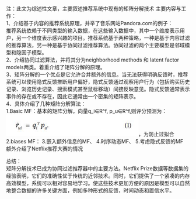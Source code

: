 注：此文为综述性文章，主要叙述推荐系统中现有的矩阵分解技术
主要内容与工作：  
1、介绍基于内容的推荐系统原理，并举了音乐网站Pandora.com的例子：  
推荐系统依赖于不同类型的输入数据，在这些输入数据中，其中一个维度表示用户，另一个维度表示感兴趣的项目。推荐系统基于两种策略，一种是基于内容过滤的推荐算法，另一种是基于协同过滤推荐算法。协同过滤的两个主要模型是邻域模型和隐因子模型。  
2、介绍协同过滤算法，并将其分为neighborhood methods 和 latent factor models两类。着重介绍了矩阵分解的原理。  
3、矩阵分解的一个优点是它允许合并额外的信息。当无法获得明确反馈时，推荐系统可以使用隐式反馈推断用户偏好，隐式反馈通过观察用户行为（包括购买历史记录、浏览历史记录、搜索模式甚至鼠标移动）间接反映意见。隐式反馈通常表示事件的存在或不存在，因此它通常由一个密集的矩阵表示。  
4、具体介绍了几种矩阵分解算法：  
1.Basic MF：基本的矩阵分解，向量q_i∈R^f, p_u∈R^f,则评分预测为：![Image text](https://github.com/wqf321/recommandation-reading/blob/master/2009-Matrix%20Factorization%20Techniques%20for%20Recommender%20Systems/1.jpg)，为防止过拟合
2.biases MF：
3.嵌入额外信息的MF、
4.时序动态MF、
5.考虑隐式反馈的MF  
额外介绍了Netflix推荐大赛的情况  

总结：  
矩阵分解技术已成为协同过滤推荐器中的主要方法。Netflix Prize数据等数据集的经验表明，它们的准确性优于传统的近邻技术。同时，它们提供了一个紧凑的内存高效模型，系统可以相对容易地学习。使这些技术更加方便的原因是模型可以自然地整合数据的许多关键方面，例如多种形式的反馈，时间动态和置信水平。  


